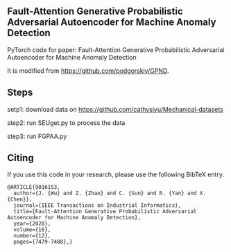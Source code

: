 ## Fault-Attention Generative Probabilistic Adversarial Autoencoder for Machine Anomaly Detection
PyTorch code for paper: Fault-Attention Generative Probabilistic Adversarial Autoencoder for Machine Anomaly Detection

It is modified from https://github.com/podgorskiy/GPND.

## Steps 

setp1: download data on https://github.com/cathysiyu/Mechanical-datasets

step2: run SEUget.py to process the data

step3: run FGPAA.py

## Citing

If you use this code in your research, please use the following BibTeX entry.

```
@ARTICLE{9016153,
  author={J. {Wu} and Z. {Zhao} and C. {Sun} and R. {Yan} and X. {Chen}},
  journal={IEEE Transactions on Industrial Informatics}, 
  title={Fault-Attention Generative Probabilistic Adversarial Autoencoder for Machine Anomaly Detection}, 
  year={2020},
  volume={16},
  number={12},
  pages={7479-7488},}
```
